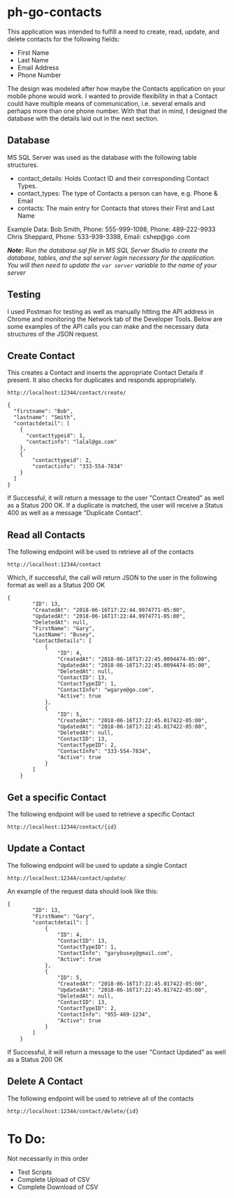 # ph-go-contacts

This application was intended to fulfill a need to create, read, update, and delete contacts for the following fields:

- First Name
- Last Name
- Email Address
- Phone Number
 
The design was modeled after how maybe the Contacts application on your mobile phone would work. I wanted to provide flexibility in that a Contact could have multiple means of communication, i.e. several emails and perhaps more than one phone number. With that that in mind, I designed the database with the details laid out in the next section.

## Database

MS SQL Server was used as the database with the following table structures.

- contact_details: Holds Contact ID and their corresponding Contact Types.
- contact_types: The type of Contacts a person can have, e.g. Phone & Email
- contacts: The main entry for Contacts that stores their First and Last Name

Example Data:
Bob Smith, Phone: 555-999-1098, Phone: 489-222-9933
Chris Sheppard, Phone: 533-939-3398, Email: cshep@go .com

***Note:** Run the database.sql file in MS SQL Server Studio to create the database, tables, and the sql server login necessary for the application. You will then need to update the `var server` variable to the name of your server*

## Testing

I used Postman for testing as well as manually hitting the API address in Chrome and monitoring the Network tab of the Developer Tools. Below are some examples of the API calls you can make and the necessary data structures of the JSON request.

## Create Contact

This creates a Contact and inserts the appropriate Contact Details if present. It also checks for duplicates and responds appropriately. 

`http://localhost:12344/contact/create/`

    {
      "firstname": "Bob",
      "lastname": "Smith",
      "contactdetail": [
        {
          "contacttypeid": 1,
          "contactinfo": "lalal@go.com"
        },
        {
        	"contacttypeid": 2,
        	"contactinfo": "333-554-7834"
        }
      ]
    }

If Successful, it will return a message to the user "Contact Created" as well as a Status 200 OK. If a duplicate is matched, the user will receive a Status 400 as well as a message "Duplicate Contact".

## Read all Contacts

The following endpoint will be used to retrieve all of the contacts

    http://localhost:12344/contact

Which, if successful, the call will return JSON to the user in the following format as well as a Status 200 OK


    {
            "ID": 13,
            "CreatedAt": "2018-06-16T17:22:44.9974771-05:00",
            "UpdatedAt": "2018-06-16T17:22:44.9974771-05:00",
            "DeletedAt": null,
            "FirstName": "Gary",
            "LastName": "Busey",
            "ContactDetails": [
                {
                    "ID": 4,
                    "CreatedAt": "2018-06-16T17:22:45.0094474-05:00",
                    "UpdatedAt": "2018-06-16T17:22:45.0094474-05:00",
                    "DeletedAt": null,
                    "ContactID": 13,
                    "ContactTypeID": 1,
                    "ContactInfo": "wgarye@go.com",
                    "Active": true
                },
                {
                    "ID": 5,
                    "CreatedAt": "2018-06-16T17:22:45.017422-05:00",
                    "UpdatedAt": "2018-06-16T17:22:45.017422-05:00",
                    "DeletedAt": null,
                    "ContactID": 13,
                    "ContactTypeID": 2,
                    "ContactInfo": "333-554-7834",
                    "Active": true
                }
            ]
        }

## Get a specific Contact

The following endpoint will be used to retrieve a specific Contact

    http://localhost:12344/contact/{id}

## Update a Contact

The following endpoint will be used to update a single Contact

    http://localhost:12344/contact/update/

An example of the request data should look like this:


    {
            "ID": 13,
            "FirstName": "Gary",
            "contactdetail": [
                {
                    "ID": 4,
                    "ContactID": 13,
                    "ContactTypeID": 1,
                    "ContactInfo": "garybusey@gmail.com",
                    "Active": true
                },
                {
                    "ID": 5,
                    "CreatedAt": "2018-06-16T17:22:45.017422-05:00",
                    "UpdatedAt": "2018-06-16T17:22:45.017422-05:00",
                    "DeletedAt": null,
                    "ContactID": 13,
                    "ContactTypeID": 2,
                    "ContactInfo": "955-469-1234",
                    "Active": true
                }
            ]
        }

If Successful, it will return a message to the user "Contact Updated" as well as a Status 200 OK

## Delete A Contact

The following endpoint will be used to retrieve all of the contacts

    http://localhost:12344/contact/delete/{id}


# To Do:

Not necessarily in this order

- Test Scripts
- Complete Upload of CSV
- Complete Download of CSV
